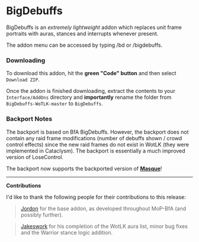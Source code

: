 # BigDebuffs

BigDebuffs is an _extremely lightweight_ addon which replaces unit frame portraits with auras, stances and interrupts whenever present.

The addon menu can be accessed by typing /bd or /bigdebuffs.

### Downloading

To download this addon, hit the **green "Code" button** and then select `Download ZIP`.

Once the addon is finished downloading, extract the contents to your `Interface/AddOns` directory and **importantly** rename the folder from `BigDebuffs-WoTLK-master` to `BigDebuffs`.

### Backport Notes
The backport is based on BfA BigDebuffs. However, the backport does not contain any raid frame modifications (number of debuffs shown / crowd control effects) since the new raid frames do not exist in WotLK (they were implemented in Cataclysm). The backport is essentially a much improved version of LoseControl.

The backport now supports the backported version of **[Masque][1]**!

---
**Contributions**

 I'd like to thank the following people for their contributions to this release:
> [Jordon][2] for the base addon, as developed throughout MoP-BfA (and possibly further).

> [Jakeswork][3] for his completion of the WotLK aura list, minor bug fixes and the Warrior stance logic addition.

[1]: https://github.com/bkader/Masque-WoTLK
[2]: https://github.com/jordonwow
[3]: https://github.com/jakeswork
